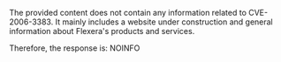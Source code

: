 The provided content does not contain any information related to CVE-2006-3383. It mainly includes a website under construction and general information about Flexera's products and services.

Therefore, the response is:
NOINFO